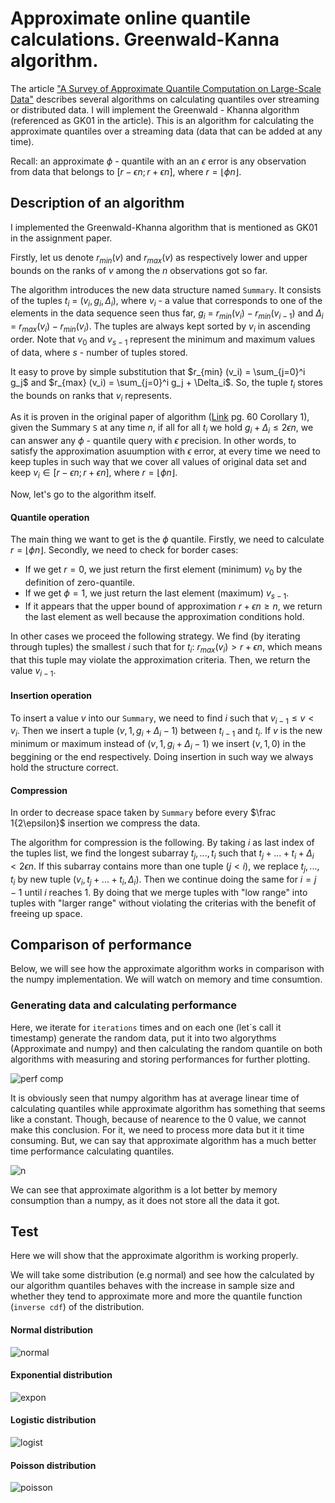 # Approximate online quantile calculations. Greenwald-Kanna algorithm.

The article ["A Survey of Approximate Quantile Computation on Large-Scale Data"](https://arxiv.org/pdf/2004.08255.pdf) describes several algorithms on calculating quantiles over streaming or distributed data. I will implement the Greenwald - Khanna algorithm (referenced as GK01 in the article). This is an algorithm for calculating the approximate quantiles over a streaming data (data that can be added at any time). 

Recall: an approximate $\phi$ - quantile with an an $\epsilon$ error is any observation from data that belongs to $[r - \epsilon n; r + \epsilon n]$, where $r = \lfloor\phi n \rfloor$.

## Description of an algorithm

I implemented the Greenwald-Khanna algorithm that is mentioned as GK01 in the assignment paper.

Firstly, let us denote $r_{min}(v)$ and $r_{max}(v)$ as respectively lower and upper bounds on the ranks of $v$ among
the $n$ observations got so far. 

The algorithm introduces the new data structure named `Summary`. It consists of the tuples $t_i$ = $(v_i, g_i, \Delta_i)$, where $v_i$ - a value that corresponds to one
of the elements in the data sequence seen thus far,  $g_i$ = $r_{min}(v_i) - r_{min}(v_{i-1})$ and $\Delta_i$ = $r_{max}(v_{i}) - r_{min}(v_{i})$. The tuples are always kept sorted by $v_i$ in ascending order. Note that $v_0$ and $v_{s-1}$ represent the minimum and maximum values of data, where $s$ - number of tuples stored.

It easy to prove by simple substitution that $r_{min} (v_i) = \sum_{j=0}^i g_j$ and $r_{max} (v_i) = \sum_{j=0}^i g_j + \Delta_i$. So, the tuple $t_i$ stores the bounds on ranks that $v_i$ represents.

As it is proven in the original paper of algorithm ([Link](http://infolab.stanford.edu/~datar/courses/cs361a/papers/quantiles.pdf) pg. 60 Corollary 1), given the Summary `S` at any time $n$, if all for all $t_i$ we hold $g_i + \Delta_i \le 2\epsilon n$, we can answer any $\phi$ - quantile query with $\epsilon$ precision. In other words, to satisfy the approximation asuumption with $\epsilon$ error, at every time we need to keep tuples in such way that we cover all values of original data set and keep $v_i \in [r - \epsilon n; r + \epsilon n]$, where $r = \lfloor\phi n \rfloor$.

Now, let's go to the algorithm itself.

#### Quantile operation

The main thing we want to get is the $\phi$ quantile. Firstly, we need to calculate $r = \lfloor\phi n \rfloor$. Secondly, we need to check for border cases:
- If we get $r = 0$, we just return the first element (minimum) $v_0$ by the definition of zero-quantile.
- If we get $\phi = 1$, we just return the last element (maximum) $v_{s-1}$.
- If it appears that the upper bound of approximation $r + \epsilon n \ge n$, we return the last element as well because the approximation conditions hold.

In other cases we proceed the following strategy. We find (by iterating through tuples) the smallest $i$ such that for $t_i$: $r_{max}(v_i) \gt r + \epsilon n$, which means that this tuple may violate the approximation criteria. Then, we return the value $v_{i-1}$.

#### Insertion operation

To insert a value $v$ into our `Summary`, we need to find $i$ such that $v_{i-1} \le v \lt v_i$. Then we insert a tuple $(v, 1, g_i + \Delta_i - 1)$ between $t_{i-1}$ and $t_i$. If $v$ is the new minimum or maximum instead of $(v, 1, g_i + \Delta_i - 1)$ we insert $(v,1,0)$ in the beggining or the end respectively. Doing insertion in such way we always hold the structure correct.

#### Compression

In order to decrease space taken by `Summary` before every $\frac 1{2\epsilon}$ insertion we compress the data.

The algorithm for compression is the following. By taking $i$ as last index of the tuples list, we find the longest subarray $t_j, ..., t_i$ such that $t_j + ... + t_i + \Delta_i \lt 2\epsilon n$. If this subarray contains more than one tuple ($j \lt i$), we replace $t_j, ..., t_i$ by new tuple $(v_i,t_j + ... + t_i,\Delta_i)$. Then we continue doing the same for $i = j - 1$ until $i$ reaches 1. By doing that we merge tuples with "low range" into tuples with "larger range" without violating the criterias with the benefit of freeing up space.

## Comparison of performance

Below, we will see how the approximate algorithm works in comparison with the numpy implementation. We will watch on memory and time consumtion.

### Generating data and calculating performance

Here, we iterate for `iterations` times and on each one (let`s call it timestamp) generate the random data, put it into two algorythms (Approximate and numpy) and then calculating the random quantile on both algorithms with measuring and storing performances for further plotting.

![perf comp](https://github.com/seoful/greenwald-khanna-quantile-algo/assets/34482712/b44cf831-ed08-4181-a7b0-d42c0e6e2aa4)

It is obviously seen that numpy algorithm has at average linear time of calculating quantiles while approximate algorithm has something that seems like a constant. Though, because of nearence to the 0 value, we cannot make this conclusion. For it, we need to process more data but it it time consuming. But, we can say that approximate algorithm has a much better time performance calculating quantiles.

![n](https://github.com/seoful/greenwald-khanna-quantile-algo/assets/34482712/161970a4-712b-487b-a8d4-ae3d027f85f6)

We can see that approximate algorithm is a lot better by memory consumption than a numpy, as it does not store all the data it got.

## Test

Here we will show that the approximate algorithm is working properly.

We will take some distribution (e.g normal) and see how the calculated by our algorithm quantiles behaves with the increase in sample size and whether they tend to approximate more and more the quantile function (`inverse cdf`) of the distribution.

#### Normal distribution
![normal](https://github.com/seoful/greenwald-khanna-quantile-algo/assets/34482712/9a877c23-ae18-489c-9cfb-80dab6f08acd)

#### Exponential distribution
![expon](https://github.com/seoful/greenwald-khanna-quantile-algo/assets/34482712/74d18a76-e166-4b93-af4f-385c0efa53da)

#### Logistic distribution
![logist](https://github.com/seoful/greenwald-khanna-quantile-algo/assets/34482712/3310880b-fc55-432b-9e33-89349688b5fb)

#### Poisson distribution
![poisson](https://github.com/seoful/greenwald-khanna-quantile-algo/assets/34482712/f68ce028-74c6-42c6-93b1-448b580266b4)




